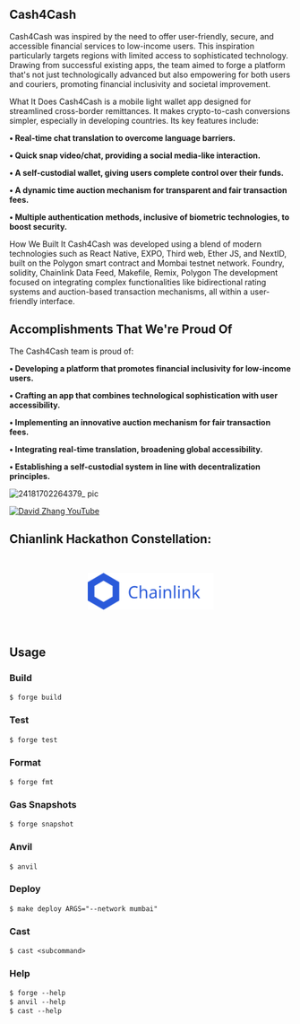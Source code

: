 ## Cash4Cash

Cash4Cash was inspired by the need to offer user-friendly, secure, and accessible financial services to low-income users. This inspiration particularly targets regions with limited access to sophisticated technology. Drawing from successful existing apps, the team aimed to forge a platform that's not just technologically advanced but also empowering for both users and couriers, promoting financial inclusivity and societal improvement.

What It Does Cash4Cash is a mobile light wallet app designed for streamlined cross-border remittances. It makes crypto-to-cash conversions simpler, especially in developing countries. Its key features include:

**• Real-time chat translation to overcome language barriers.**

**• Quick snap video/chat, providing a social media-like interaction.**

**• A self-custodial wallet, giving users complete control over their funds.**

**• A dynamic time auction mechanism for transparent and fair transaction fees.**

**• Multiple authentication methods, inclusive of biometric technologies, to boost security.**


How We Built It Cash4Cash was developed using a blend of modern technologies such as React Native, EXPO, Third web, Ether JS, and NextID, built on the Polygon smart contract and Mombai testnet network. Foundry, solidity, Chainlink Data Feed, Makefile, Remix, Polygon The development focused on integrating complex functionalities like bidirectional rating systems and auction-based transaction mechanisms, all within a user-friendly interface.

## Accomplishments That We're Proud Of

The Cash4Cash team is proud of:

**• Developing a platform that promotes financial inclusivity for low-income users.**

**• Crafting an app that combines technological sophistication with user accessibility.**

**• Implementing an innovative auction mechanism for fair transaction fees.**

**• Integrating real-time translation, broadening global accessibility.**

**• Establishing a self-custodial system in line with decentralization principles.**

![24181702264379_ pic](https://github.com/Solidityarchitect/foundry-send-it/assets/125990317/bf8eb863-dc0a-4d10-8eaa-f78b1507923a)

[![David Zhang YouTube](https://img.shields.io/badge/YouTube-FF0000?style=for-the-badge&logo=youtube&logoColor=white)](https://vimeo.com/893176898)

## Chianlink Hackathon Constellation:
<br/>
<p align="center">
<a href="https://devpost.com/software/send-it-cash?ref_content=user-portfolio&ref_feature=in_progress" target="_blank">
<img src="https://raw.githubusercontent.com/smartcontractkit/chainlink/develop/docs/logo-chainlink-blue.svg" width="225" alt="Chainlink logo">
</a>
</p>
<br/>

## Usage

### Build

```shell
$ forge build
```

### Test

```shell
$ forge test
```

### Format

```shell
$ forge fmt
```

### Gas Snapshots

```shell
$ forge snapshot
```

### Anvil

```shell
$ anvil
```

### Deploy

```shell
$ make deploy ARGS="--network mumbai"
```

### Cast

```shell
$ cast <subcommand>
```

### Help

```shell
$ forge --help
$ anvil --help
$ cast --help
```
